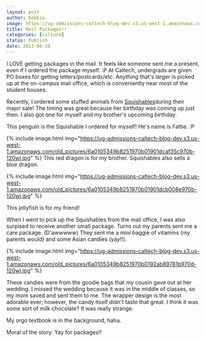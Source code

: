 ```yaml
---
layout: post
author: Debbie
image: https://ug-admissions-caltech-blog-dev.s3.us-west-1.amazonaws.com/old_pictures/6a0105349b8251970b01901dcaf1ce970b-120wi.jpg
title: Mail Packages!! 
categories: [culture]
status: Publish
date: 2013-06-29
---
```


I LOVE getting packages in the mail. It feels like someone sent me a present, even if I ordered the package myself. :P At Caltech, undergrads are given PO boxes for getting letters/postcards/etc. Anything that's larger is picked up at the on-campus mail office, which is conveniently near most of the student houses.

Recently, I ordered some stuffed animals from <a href="https://www.squishable.com/" target="_blank" title="Squishables">Squishables</a>during their major sale! The timing was great because her birthday was coming up just then. I also got one for myself and my brother's upcoming birthday.

This penguin is the Squishable I ordered for myself! He's name is Fattie. :P


{% include image.html img="https://ug-admissions-caltech-blog-dev.s3.us-west-1.amazonaws.com/old_pictures/6a0105349b8251970b01901dcaf35c970b-120wi.jpg" %}
This red dragon is for my brother. Squishables also sells a blue dragon.


{% include image.html img="https://ug-admissions-caltech-blog-dev.s3.us-west-1.amazonaws.com/old_pictures/6a0105349b8251970b01901dcb008e970b-120wi.jpg" %}

This jellyfish is for my friend!

When I went to pick up the Squishables from the mail office, I was also surpised to receive another small package. Turns out my parents sent me a care package. (D'awwwww) They sent me a mini baggie of vitamins (my parents would) and some Asian candies (yay!!).


{% include image.html img="https://ug-admissions-caltech-blog-dev.s3.us-west-1.amazonaws.com/old_pictures/6a0105349b8251970b0192ab89781b970d-120wi.jpg" %}

These candies were from the goodie bags that my cousin gave out at her wedding. I missed the wedding because it was in the middle of classes, so my mom saved and sent them to me. The wrapper design is the most adorable ever; however, the candy itself didn't taste that great. I think it was some sort of milk chocolate? It was really strange.

My orgo textbook is in the background, haha.

Moral of the story: Yay for packages!!
